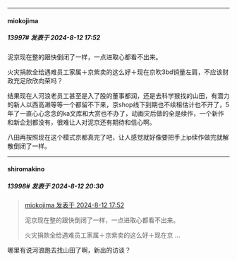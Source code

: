 ﻿
*****

####  miokojima  
##### 13997#       发表于 2024-8-12 17:52

泥京现在整的跟快倒闭了一样，一点进取心都看不出来。

火灾捐款全给遇难员工家属＋京紫卖的这么好＋现在京吹3bd销量左肩，不应该财政充足欣欣向荣吗？

结果现在人河浪老员工甚至是入了股的董事都润，还是去科学猴找的山田，有潜力的新人以西高濑等等一个都留不下来，京shop线下到期也不续租估计也不开了，5年了一直心心念念的ka文库和大赏也不办了，动画灾后做的全是续作，一个新作和新企划都没有，很难让人对泥京还有期待和信心啊。

八田再按照现在这个模式京都真完了吧，让人感觉就好像要把手上ip续作做完就解散倒闭了一样。


*****

####  shiromakino  
##### 13998#       发表于 2024-8-12 20:30

<blockquote><a href="httphttps://bbs.saraba1st.com/2b/forum.php?mod=redirect&amp;goto=findpost&amp;pid=65874436&amp;ptid=1847593" target="_blank">miokojima 发表于 2024-8-12 17:52</a>

泥京现在整的跟快倒闭了一样，一点进取心都看不出来。

火灾捐款全给遇难员工家属＋京紫卖的这么好＋现在京 ...</blockquote>
哪里有说河浪跑去找山田了啊，新出的访谈？

